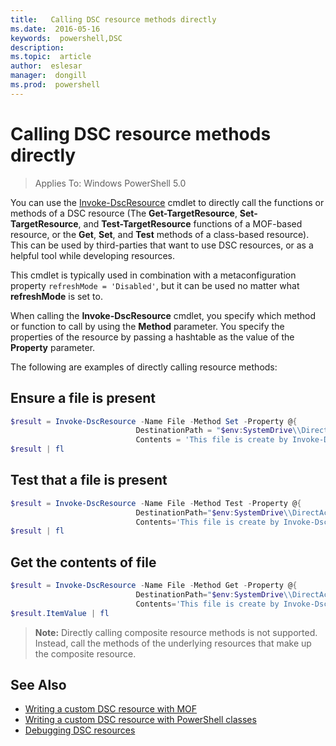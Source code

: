 ```yaml
---
title:   Calling DSC resource methods directly
ms.date:  2016-05-16
keywords:  powershell,DSC
description:  
ms.topic:  article
author:  eslesar
manager:  dongill
ms.prod:  powershell
---
```


# Calling DSC resource methods directly

>Applies To: Windows PowerShell 5.0

You can use the [Invoke-DscResource](https://technet.microsoft.com/en-us/library/mt517869.aspx) cmdlet to directly call the functions or methods of a DSC resource (The **Get-TargetResource**,
**Set-TargetResource**, and **Test-TargetResource** functions of a MOF-based resource, or the **Get**, **Set**, and **Test** methods of a class-based resource). 
This can be used by third-parties that want to use DSC resources, or as a helpful tool while developing resources. 

This cmdlet is typically used in combination with a metaconfiguration property `refreshMode = 'Disabled'`, but it can be used no matter what **refreshMode** is set to.

When calling the **Invoke-DscResource** cmdlet, you specify which method or function to call by using the **Method** parameter. You specify the properties of the resource by passing a 
hashtable as the value of the **Property** parameter.

The following are examples of directly calling resource methods:

## Ensure a file is present

```powershell
$result = Invoke-DscResource -Name File -Method Set -Property @{
							DestinationPath = "$env:SystemDrive\\DirectAccess.txt";
							Contents = 'This file is create by Invoke-DscResource'} -Verbose
$result | fl
```

## Test that a file is present

```powershell
$result = Invoke-DscResource -Name File -Method Test -Property @{
							DestinationPath="$env:SystemDrive\\DirectAccess.txt";
							Contents='This file is create by Invoke-DscResource'} -Verbose
$result | fl
```

## Get the contents of file

```powershell
$result = Invoke-DscResource -Name File -Method Get -Property @{
							DestinationPath="$env:SystemDrive\\DirectAccess.txt";
							Contents='This file is create by Invoke-DscResource'} -Verbose
$result.ItemValue | fl
```

>**Note:** Directly calling composite resource methods is not supported. Instead, call the methods of the underlying resources that make up the composite resource.

## See Also
- [Writing a custom DSC resource with MOF](authoringResourceMOF.md) 
- [Writing a custom DSC resource with PowerShell classes](authoringResourceClass.md)
- [Debugging DSC resources](debugResource.md)

